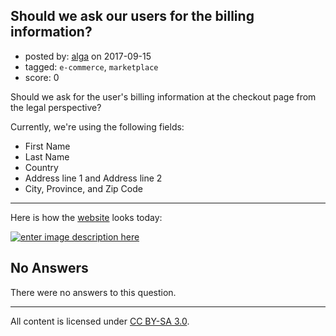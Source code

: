 ## Should we ask our users for the billing information?

- posted by: [alga](https://stackexchange.com/users/59866/alga) on 2017-09-15
- tagged: `e-commerce`, `marketplace`
- score: 0

Should we ask for the user's billing information at the checkout page from the legal perspective?


Currently, we're using the  following fields:
 
 - First Name
 - Last Name
 - Country
 - Address line 1 and Address line 2
 - City, Province, and Zip Code


-----------------------
Here is how the [website][2] looks today:

[![enter image description here][1]][1]


  [1]: https://i.stack.imgur.com/5PVdA.png
  [2]: https://botmakers.net/chatbot-templates

## No Answers

There were no answers to this question.


---

All content is licensed under [CC BY-SA 3.0](https://creativecommons.org/licenses/by-sa/3.0/).
